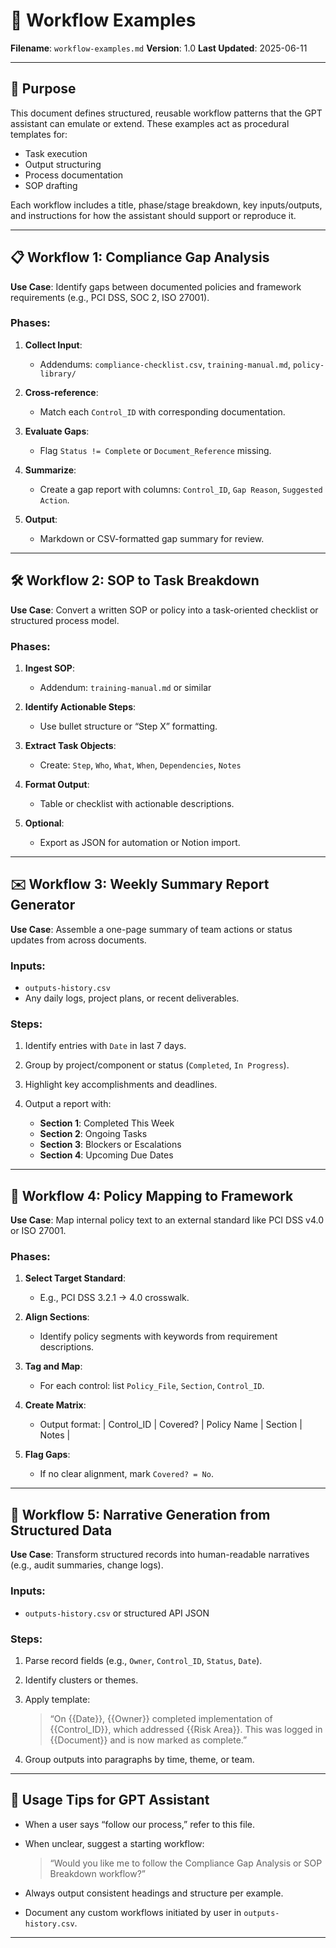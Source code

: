 # 🔄 Workflow Examples

**Filename**: `workflow-examples.md`
**Version**: 1.0
**Last Updated**: 2025-06-11

---

## 🎯 Purpose

This document defines structured, reusable workflow patterns that the GPT assistant can emulate or extend. These examples act as procedural templates for:

* Task execution
* Output structuring
* Process documentation
* SOP drafting

Each workflow includes a title, phase/stage breakdown, key inputs/outputs, and instructions for how the assistant should support or reproduce it.

---

## 📋 Workflow 1: Compliance Gap Analysis

**Use Case**: Identify gaps between documented policies and framework requirements (e.g., PCI DSS, SOC 2, ISO 27001).

### Phases:

1. **Collect Input**:

   * Addendums: `compliance-checklist.csv`, `training-manual.md`, `policy-library/`
2. **Cross-reference**:

   * Match each `Control_ID` with corresponding documentation.
3. **Evaluate Gaps**:

   * Flag `Status != Complete` or `Document_Reference` missing.
4. **Summarize**:

   * Create a gap report with columns: `Control_ID`, `Gap Reason`, `Suggested Action`.
5. **Output**:

   * Markdown or CSV-formatted gap summary for review.

---

## 🛠️ Workflow 2: SOP to Task Breakdown

**Use Case**: Convert a written SOP or policy into a task-oriented checklist or structured process model.

### Phases:

1. **Ingest SOP**:

   * Addendum: `training-manual.md` or similar
2. **Identify Actionable Steps**:

   * Use bullet structure or “Step X” formatting.
3. **Extract Task Objects**:

   * Create: `Step`, `Who`, `What`, `When`, `Dependencies`, `Notes`
4. **Format Output**:

   * Table or checklist with actionable descriptions.
5. **Optional**:

   * Export as JSON for automation or Notion import.

---

## ✉️ Workflow 3: Weekly Summary Report Generator

**Use Case**: Assemble a one-page summary of team actions or status updates from across documents.

### Inputs:

* `outputs-history.csv`
* Any daily logs, project plans, or recent deliverables.

### Steps:

1. Identify entries with `Date` in last 7 days.
2. Group by project/component or status (`Completed`, `In Progress`).
3. Highlight key accomplishments and deadlines.
4. Output a report with:

   * **Section 1**: Completed This Week
   * **Section 2**: Ongoing Tasks
   * **Section 3**: Blockers or Escalations
   * **Section 4**: Upcoming Due Dates

---

## 🧾 Workflow 4: Policy Mapping to Framework

**Use Case**: Map internal policy text to an external standard like PCI DSS v4.0 or ISO 27001.

### Phases:

1. **Select Target Standard**:

   * E.g., PCI DSS 3.2.1 → 4.0 crosswalk.
2. **Align Sections**:

   * Identify policy segments with keywords from requirement descriptions.
3. **Tag and Map**:

   * For each control: list `Policy_File`, `Section`, `Control_ID`.
4. **Create Matrix**:

   * Output format:
     \| Control\_ID | Covered? | Policy Name | Section | Notes |
5. **Flag Gaps**:

   * If no clear alignment, mark `Covered? = No`.

---

## 📘 Workflow 5: Narrative Generation from Structured Data

**Use Case**: Transform structured records into human-readable narratives (e.g., audit summaries, change logs).

### Inputs:

* `outputs-history.csv` or structured API JSON

### Steps:

1. Parse record fields (e.g., `Owner`, `Control_ID`, `Status`, `Date`).
2. Identify clusters or themes.
3. Apply template:

   > “On {{Date}}, {{Owner}} completed implementation of {{Control\_ID}}, which addressed {{Risk Area}}. This was logged in {{Document}} and is now marked as complete.”
4. Group outputs into paragraphs by time, theme, or team.

---

## 📂 Usage Tips for GPT Assistant

* When a user says “follow our process,” refer to this file.
* When unclear, suggest a starting workflow:

  > “Would you like me to follow the Compliance Gap Analysis or SOP Breakdown workflow?”
* Always output consistent headings and structure per example.
* Document any custom workflows initiated by user in `outputs-history.csv`.

---
